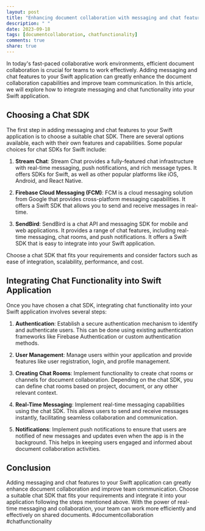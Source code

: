 ```yaml
---
layout: post
title: "Enhancing document collaboration with messaging and chat features in Swift"
description: " "
date: 2023-09-18
tags: [documentcollaboration, chatfunctionality]
comments: true
share: true
---
```


In today's fast-paced collaborative work environments, efficient document collaboration is crucial for teams to work effectively. Adding messaging and chat features to your Swift application can greatly enhance the document collaboration capabilities and improve team communication. In this article, we will explore how to integrate messaging and chat functionality into your Swift application.

## Choosing a Chat SDK

The first step in adding messaging and chat features to your Swift application is to choose a suitable chat SDK. There are several options available, each with their own features and capabilities. Some popular choices for chat SDKs for Swift include:

1. **Stream Chat**: Stream Chat provides a fully-featured chat infrastructure with real-time messaging, push notifications, and rich message types. It offers SDKs for Swift, as well as other popular platforms like iOS, Android, and React Native.

2. **Firebase Cloud Messaging (FCM)**: FCM is a cloud messaging solution from Google that provides cross-platform messaging capabilities. It offers a Swift SDK that allows you to send and receive messages in real-time.

3. **SendBird**: SendBird is a chat API and messaging SDK for mobile and web applications. It provides a range of chat features, including real-time messaging, chat rooms, and push notifications. It offers a Swift SDK that is easy to integrate into your Swift application.

Choose a chat SDK that fits your requirements and consider factors such as ease of integration, scalability, performance, and cost.

## Integrating Chat Functionality into Swift Application

Once you have chosen a chat SDK, integrating chat functionality into your Swift application involves several steps:

1. **Authentication**: Establish a secure authentication mechanism to identify and authenticate users. This can be done using existing authentication frameworks like Firebase Authentication or custom authentication methods.

2. **User Management**: Manage users within your application and provide features like user registration, login, and profile management.

3. **Creating Chat Rooms**: Implement functionality to create chat rooms or channels for document collaboration. Depending on the chat SDK, you can define chat rooms based on project, document, or any other relevant context.

4. **Real-Time Messaging**: Implement real-time messaging capabilities using the chat SDK. This allows users to send and receive messages instantly, facilitating seamless collaboration and communication.

5. **Notifications**: Implement push notifications to ensure that users are notified of new messages and updates even when the app is in the background. This helps in keeping users engaged and informed about document collaboration activities.

## Conclusion

Adding messaging and chat features to your Swift application can greatly enhance document collaboration and improve team communication. Choose a suitable chat SDK that fits your requirements and integrate it into your application following the steps mentioned above. With the power of real-time messaging and collaboration, your team can work more efficiently and effectively on shared documents. #documentcollaboration #chatfunctionality